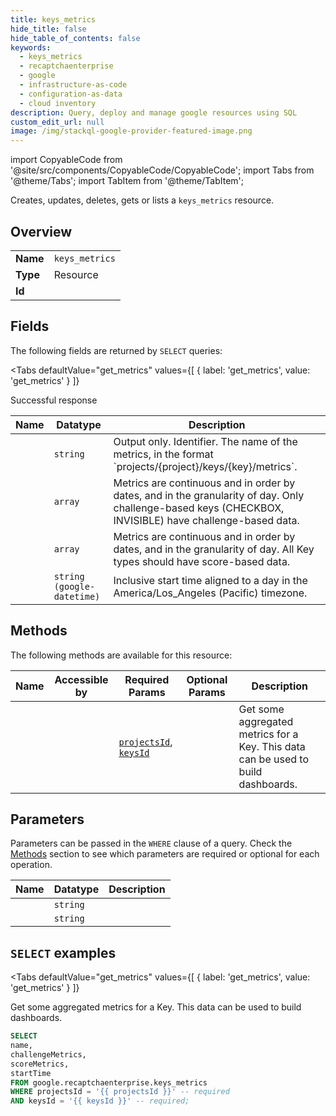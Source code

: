 ```yaml
--- 
title: keys_metrics
hide_title: false
hide_table_of_contents: false
keywords:
  - keys_metrics
  - recaptchaenterprise
  - google
  - infrastructure-as-code
  - configuration-as-data
  - cloud inventory
description: Query, deploy and manage google resources using SQL
custom_edit_url: null
image: /img/stackql-google-provider-featured-image.png
---
```


import CopyableCode from '@site/src/components/CopyableCode/CopyableCode';
import Tabs from '@theme/Tabs';
import TabItem from '@theme/TabItem';

Creates, updates, deletes, gets or lists a <code>keys_metrics</code> resource.

## Overview
<table><tbody>
<tr><td><b>Name</b></td><td><code>keys_metrics</code></td></tr>
<tr><td><b>Type</b></td><td>Resource</td></tr>
<tr><td><b>Id</b></td><td><CopyableCode code="google.recaptchaenterprise.keys_metrics" /></td></tr>
</tbody></table>

## Fields

The following fields are returned by `SELECT` queries:

<Tabs
    defaultValue="get_metrics"
    values={[
        { label: 'get_metrics', value: 'get_metrics' }
    ]}
>
<TabItem value="get_metrics">

Successful response

<table>
<thead>
    <tr>
    <th>Name</th>
    <th>Datatype</th>
    <th>Description</th>
    </tr>
</thead>
<tbody>
<tr>
    <td><CopyableCode code="name" /></td>
    <td><code>string</code></td>
    <td>Output only. Identifier. The name of the metrics, in the format `projects/&#123;project&#125;/keys/&#123;key&#125;/metrics`.</td>
</tr>
<tr>
    <td><CopyableCode code="challengeMetrics" /></td>
    <td><code>array</code></td>
    <td>Metrics are continuous and in order by dates, and in the granularity of day. Only challenge-based keys (CHECKBOX, INVISIBLE) have challenge-based data.</td>
</tr>
<tr>
    <td><CopyableCode code="scoreMetrics" /></td>
    <td><code>array</code></td>
    <td>Metrics are continuous and in order by dates, and in the granularity of day. All Key types should have score-based data.</td>
</tr>
<tr>
    <td><CopyableCode code="startTime" /></td>
    <td><code>string (google-datetime)</code></td>
    <td>Inclusive start time aligned to a day in the America/Los_Angeles (Pacific) timezone.</td>
</tr>
</tbody>
</table>
</TabItem>
</Tabs>

## Methods

The following methods are available for this resource:

<table>
<thead>
    <tr>
    <th>Name</th>
    <th>Accessible by</th>
    <th>Required Params</th>
    <th>Optional Params</th>
    <th>Description</th>
    </tr>
</thead>
<tbody>
<tr>
    <td><a href="#get_metrics"><CopyableCode code="get_metrics" /></a></td>
    <td><CopyableCode code="select" /></td>
    <td><a href="#parameter-projectsId"><code>projectsId</code></a>, <a href="#parameter-keysId"><code>keysId</code></a></td>
    <td></td>
    <td>Get some aggregated metrics for a Key. This data can be used to build dashboards.</td>
</tr>
</tbody>
</table>

## Parameters

Parameters can be passed in the `WHERE` clause of a query. Check the [Methods](#methods) section to see which parameters are required or optional for each operation.

<table>
<thead>
    <tr>
    <th>Name</th>
    <th>Datatype</th>
    <th>Description</th>
    </tr>
</thead>
<tbody>
<tr id="parameter-keysId">
    <td><CopyableCode code="keysId" /></td>
    <td><code>string</code></td>
    <td></td>
</tr>
<tr id="parameter-projectsId">
    <td><CopyableCode code="projectsId" /></td>
    <td><code>string</code></td>
    <td></td>
</tr>
</tbody>
</table>

## `SELECT` examples

<Tabs
    defaultValue="get_metrics"
    values={[
        { label: 'get_metrics', value: 'get_metrics' }
    ]}
>
<TabItem value="get_metrics">

Get some aggregated metrics for a Key. This data can be used to build dashboards.

```sql
SELECT
name,
challengeMetrics,
scoreMetrics,
startTime
FROM google.recaptchaenterprise.keys_metrics
WHERE projectsId = '{{ projectsId }}' -- required
AND keysId = '{{ keysId }}' -- required;
```
</TabItem>
</Tabs>
